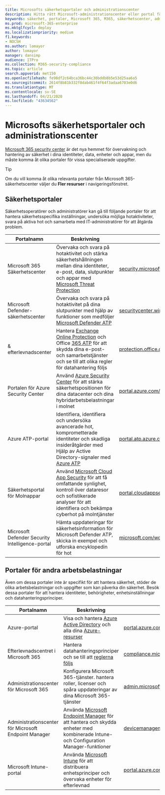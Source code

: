 ```yaml
---
title: Microsofts säkerhetsportaler och administrationscenter
description: Hitta rätt Microsoft-administrationscenter eller portal för hantering av olika tjänster relaterade till Microsoft 365-säkerhet
keywords: säkerhet, portaler, Microsoft 365, M365, säkerhetscenter, administrationscenter, URL, länk, MTP, Microsoft Defender ATP, Microsoft Defender Security Center, Azure ATP, Office 365 ATP, MCAS, WDSI, SCC, Intune, MDM, MEM, ASC, OATP, AATP, Cloud App Security , AD, security & compliance center
ms.prod: microsoft-365-enterprise
ms.mktglfcycl: deploy
ms.localizationpriority: medium
f1.keywords:
- NOCSH
ms.author: lomayor
author: lomayor
manager: dansimp
audience: ITPro
ms.collection: M365-security-compliance
ms.topic: article
search.appverid: met150
ms.openlocfilehash: fe98df2c64bca36bc44c30bddb8b5e53d25aa6a5
ms.sourcegitcommit: 2614f8b81b332f8dab461f4f64f3adaa6703e0d6
ms.translationtype: MT
ms.contentlocale: sv-SE
ms.lasthandoff: 04/21/2020
ms.locfileid: "43634562"
---
```

# <a name="microsoft-security-portals-and-admin-centers"></a>Microsofts säkerhetsportaler och administrationscenter
[Microsoft 365 security center](overview-security-center.md) är det nya hemmet för övervakning och hantering av säkerhet i dina identiteter, data, enheter och appar, men du måste komma åt olika portaler för vissa specialiserade uppgifter.

> [!TIP] 
> Om du vill komma åt olika relevanta portaler från Microsoft 365-säkerhetscenter väljer du **Fler resurser** i navigeringsfönstret.

## <a name="security-portals"></a>Säkerhetsportaler

Säkerhetsoperatörer och administratörer kan gå till följande portaler för att hantera säkerhetsspecifika inställningar, undersöka möjliga hotaktiviteter, svara på aktiva hot och samarbeta med IT-administratörer för att åtgärda problem.
<p></p>

| Portalnamn | Beskrivning | Länk |
|---|---|---| 
| Microsoft 365 Säkerhetscenter | Övervaka och svara på hotaktivitet och stärka säkerhetshållningen mellan dina identiteter, e-post, data, slutpunkter och appar med [Microsoft Threat Protection](microsoft-threat-protection.md) | [security.microsoft.com](https://security.microsoft.com/) |
| Microsoft Defender-säkerhetscenter | Övervaka och svara på hotaktivitet på dina slutpunkter med hjälp av funktioner som medföljer [Microsoft Defender ATP](https://docs.microsoft.com/windows/security/threat-protection/microsoft-defender-atp/microsoft-defender-advanced-threat-protection) | [securitycenter.windows.com](https://securitycenter.microsoft.com/) |
| & efterlevnadscenter | Hantera [Exchange Online Protection](https://docs.microsoft.com/microsoft-365/security/office-365-security/exchange-online-protection-overview?view=o365-worldwide) och Office [365 ATP](https://docs.microsoft.com/microsoft-365/security/office-365-security/office-365-atp?view=o365-worldwide) för att skydda dina e-post- och samarbetstjänster och se till att olika regler för datahantering följs | [protection.office.com](https://protection.office.com) |
| Portalen för Azure Security Center | Använd [Azure Security Center](https://docs.microsoft.com/azure/security-center/security-center-intro) för att stärka säkerhetspositionen för dina datacenter och dina hybridarbetsbelastningar i molnet | [portal.azure.com/#blade/Microsoft_Azure_Security](https://portal.azure.com/#blade/Microsoft_Azure_Security/SecurityMenuBlade/0) |
| Azure ATP-portal | Identifiera, identifiera och undersöka avancerade hot, komprometterade identiteter och skadliga insideråtgärder med Hjälp av Active Directory-signaler med [Azure ATP](https://docs.microsoft.com/azure-advanced-threat-protection/what-is-atp) | [portal.atp.azure.com](https://portal.atp.azure.com/) |
| Säkerhetsportal för Molnappar | Använd [Microsoft Cloud App Security](https://docs.microsoft.com/cloud-app-security/what-is-cloud-app-security) för att få omfattande synlighet, kontroll över dataresor och sofistikerade analyser för att identifiera och bekämpa cyberhot på molntjänster | [portal.cloudappsecurity.com](https://portal.cloudappsecurity.com/) |
| Microsoft Defender Security Intelligence-portal | Hämta uppdateringar för säkerhetsinformation för Microsoft Defender ATP, skicka in exempel och utforska encyklopedin för hot | [microsoft.com/wdsi](https://microsoft.com/wdsi) |

## <a name="portals-for-other-workloads"></a>Portaler för andra arbetsbelastningar

Även om dessa portaler inte är specifikt för att hantera säkerhet, stöder de olika arbetsbelastningar och uppgifter som kan påverka din säkerhet. Besök dessa portaler för att hantera identiteter, behörigheter, enhetsinställningar och datahanteringsprinciper.
<p></p>

| Portalnamn | Beskrivning | Länk | 
|---|---|---| 
| Azure-portal | Visa och hantera [Azure Active Directory](https://docs.microsoft.com/azure/active-directory/fundamentals/active-directory-whatis) och alla dina [Azure-resurser](https://docs.microsoft.com/azure/azure-resource-manager/management/overview)  | [portal.azure.com](https://portal.azure.com/) |
| Efterlevnadscentret i Microsoft 365 | Hantera datahanteringsprinciper och se till att [reglerna följs](https://docs.microsoft.com/microsoft-365/compliance/offering-home?view=o365-worldwide) | [compliance.microsoft.com](https://compliance.microsoft.com/) |
| Administrationscenter för Microsoft 365 | Konfigurera Microsoft 365-tjänster. hantera roller, licenser och spåra uppdateringar av dina Microsoft 365-tjänster | [admin.microsoft.com](https://admin.microsoft.com/) |
| Administrationscenter för Microsoft Endpoint Manager | Använda [Microsoft Endpoint Manager](https://docs.microsoft.com/configmgr/) för att hantera och skydda enheter med kombinerade Intune- och Configuration Manager-funktioner | [devicemanagement.microsoft.com](https://devicemanagement.microsoft.com/) |
| Microsoft Intune-portal | Använda [Microsoft Intune](https://docs.microsoft.com/intune/fundamentals/what-is-intune) för att distribuera enhetsprinciper och övervaka enheter för efterlevnad | [portal.azure.com/#blade/Microsoft_Intune_DeviceSettings](https://portal.azure.com/#blade/Microsoft_Intune_DeviceSettings/ExtensionLandingBlade/overview)